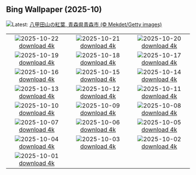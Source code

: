 ## Bing Wallpaper (2025-10)
![](https://www.bing.com/th?id=OHR.AomoriAutumn2025_JA-JP3668853549_UHD.jpg&w=1000)Latest: [八甲田山の紅葉, 青森県青森市 (© Mekdet/Getty images)](https://www.bing.com/th?id=OHR.AomoriAutumn2025_JA-JP3668853549_UHD.jpg)

|      |      |      |
| :----: | :----: | :----: |
|![](https://www.bing.com/th?id=OHR.HeianDay2025_JA-JP1910457007_UHD.jpg&pid=hp&w=384&h=216&rs=1&c=4)2025-10-22 [download 4k](https://www.bing.com/th?id=OHR.HeianDay2025_JA-JP1910457007_UHD.jpg)|![](https://www.bing.com/th?id=OHR.DiyaDiwali_JA-JP1552911829_UHD.jpg&pid=hp&w=384&h=216&rs=1&c=4)2025-10-21 [download 4k](https://www.bing.com/th?id=OHR.DiyaDiwali_JA-JP1552911829_UHD.jpg)|![](https://www.bing.com/th?id=OHR.HoffmansSloth_JA-JP1255329003_UHD.jpg&pid=hp&w=384&h=216&rs=1&c=4)2025-10-20 [download 4k](https://www.bing.com/th?id=OHR.HoffmansSloth_JA-JP1255329003_UHD.jpg)|
|![](https://www.bing.com/th?id=OHR.AppleHarvest_JA-JP0862857490_UHD.jpg&pid=hp&w=384&h=216&rs=1&c=4)2025-10-19 [download 4k](https://www.bing.com/th?id=OHR.AppleHarvest_JA-JP0862857490_UHD.jpg)|![](https://www.bing.com/th?id=OHR.SilburyHill_JA-JP0577938785_UHD.jpg&pid=hp&w=384&h=216&rs=1&c=4)2025-10-18 [download 4k](https://www.bing.com/th?id=OHR.SilburyHill_JA-JP0577938785_UHD.jpg)|![](https://www.bing.com/th?id=OHR.RockRiverFalls_JA-JP0295221799_UHD.jpg&pid=hp&w=384&h=216&rs=1&c=4)2025-10-17 [download 4k](https://www.bing.com/th?id=OHR.RockRiverFalls_JA-JP0295221799_UHD.jpg)|
|![](https://www.bing.com/th?id=OHR.SiberianLynx_JA-JP8122329970_UHD.jpg&pid=hp&w=384&h=216&rs=1&c=4)2025-10-16 [download 4k](https://www.bing.com/th?id=OHR.SiberianLynx_JA-JP8122329970_UHD.jpg)|![](https://www.bing.com/th?id=OHR.HoutenHouses_JA-JP0762629111_UHD.jpg&pid=hp&w=384&h=216&rs=1&c=4)2025-10-15 [download 4k](https://www.bing.com/th?id=OHR.HoutenHouses_JA-JP0762629111_UHD.jpg)|![](https://www.bing.com/th?id=OHR.RailwayDay2025_JA-JP0346908442_UHD.jpg&pid=hp&w=384&h=216&rs=1&c=4)2025-10-14 [download 4k](https://www.bing.com/th?id=OHR.RailwayDay2025_JA-JP0346908442_UHD.jpg)|
|![](https://www.bing.com/th?id=OHR.OiaSantorini_JA-JP8051360298_UHD.jpg&pid=hp&w=384&h=216&rs=1&c=4)2025-10-13 [download 4k](https://www.bing.com/th?id=OHR.OiaSantorini_JA-JP8051360298_UHD.jpg)|![](https://www.bing.com/th?id=OHR.SaranacLake_JA-JP8002477019_UHD.jpg&pid=hp&w=384&h=216&rs=1&c=4)2025-10-12 [download 4k](https://www.bing.com/th?id=OHR.SaranacLake_JA-JP8002477019_UHD.jpg)|![](https://www.bing.com/th?id=OHR.WoodDuckHen_JA-JP7933266501_UHD.jpg&pid=hp&w=384&h=216&rs=1&c=4)2025-10-11 [download 4k](https://www.bing.com/th?id=OHR.WoodDuckHen_JA-JP7933266501_UHD.jpg)|
|![](https://www.bing.com/th?id=OHR.MonurikiFiji_JA-JP7889877935_UHD.jpg&pid=hp&w=384&h=216&rs=1&c=4)2025-10-10 [download 4k](https://www.bing.com/th?id=OHR.MonurikiFiji_JA-JP7889877935_UHD.jpg)|![](https://www.bing.com/th?id=OHR.WebbPillars_JA-JP7847589500_UHD.jpg&pid=hp&w=384&h=216&rs=1&c=4)2025-10-09 [download 4k](https://www.bing.com/th?id=OHR.WebbPillars_JA-JP7847589500_UHD.jpg)|![](https://www.bing.com/th?id=OHR.Ryuzufalls2025_JA-JP6418303608_UHD.jpg&pid=hp&w=384&h=216&rs=1&c=4)2025-10-08 [download 4k](https://www.bing.com/th?id=OHR.Ryuzufalls2025_JA-JP6418303608_UHD.jpg)|
|![](https://www.bing.com/th?id=OHR.RidgwayAspens_JA-JP7797192109_UHD.jpg&pid=hp&w=384&h=216&rs=1&c=4)2025-10-07 [download 4k](https://www.bing.com/th?id=OHR.RidgwayAspens_JA-JP7797192109_UHD.jpg)|![](https://www.bing.com/th?id=OHR.AnshunBridge_JA-JP7739273331_UHD.jpg&pid=hp&w=384&h=216&rs=1&c=4)2025-10-06 [download 4k](https://www.bing.com/th?id=OHR.AnshunBridge_JA-JP7739273331_UHD.jpg)|![](https://www.bing.com/th?id=OHR.TeacherOwl_JA-JP7686022274_UHD.jpg&pid=hp&w=384&h=216&rs=1&c=4)2025-10-05 [download 4k](https://www.bing.com/th?id=OHR.TeacherOwl_JA-JP7686022274_UHD.jpg)|
|![](https://www.bing.com/th?id=OHR.DragonEndeavour_JA-JP7626531843_UHD.jpg&pid=hp&w=384&h=216&rs=1&c=4)2025-10-04 [download 4k](https://www.bing.com/th?id=OHR.DragonEndeavour_JA-JP7626531843_UHD.jpg)|![](https://www.bing.com/th?id=OHR.SkyeHeather_JA-JP7561347402_UHD.jpg&pid=hp&w=384&h=216&rs=1&c=4)2025-10-03 [download 4k](https://www.bing.com/th?id=OHR.SkyeHeather_JA-JP7561347402_UHD.jpg)|![](https://www.bing.com/th?id=OHR.OxbowBend_JA-JP6534968552_UHD.jpg&pid=hp&w=384&h=216&rs=1&c=4)2025-10-02 [download 4k](https://www.bing.com/th?id=OHR.OxbowBend_JA-JP6534968552_UHD.jpg)|
|![](https://www.bing.com/th?id=OHR.YosemiteClark_JA-JP6457719277_UHD.jpg&pid=hp&w=384&h=216&rs=1&c=4)2025-10-01 [download 4k](https://www.bing.com/th?id=OHR.YosemiteClark_JA-JP6457719277_UHD.jpg)|